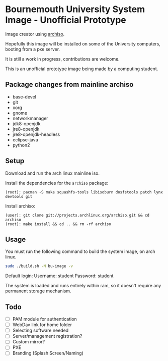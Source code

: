 # Bournemouth University System Image - Unofficial Prototype

Image creator using [archiso](https://wiki.archlinux.org/index.php/Archiso).

Hopefully this image will be installed on some of the University computers, booting from a pxe server.

It is still a work in progress, contributions are welcome.

This is an unofficial prototype image being made by a computing student.

## Package changes from mainline archiso
- base-devel
- git
- xorg
- gnome
- networkmanager
- jdk8-openjdk
- jre8-openjdk
- jre8-openjdk-headless
- eclipse-java
- python2

## Setup
Download and run the arch linux mainline iso.

Install the dependencies for the `archiso` package:

    (root): pacman -S make squashfs-tools libisoburn dosfstools patch lynx devtools git

Install archiso:

    (user): git clone git://projects.archlinux.org/archiso.git && cd archiso
    (root): make install && cd .. && rm -rf archiso

## Usage
You must run the following command to build the system image, on arch linux.

```bash
sudo ./build.sh -N bu-image -v
```

Default login:
    Username: student
    Password: student

The system is loaded and runs entirely within ram, so it doesn't require any permanent storage mechanism.

## Todo
- [ ] PAM module for authentication
- [ ] WebDav link for home folder
- [ ] Selecting software needed
- [ ] Server/management registration?
- [ ] Custom mirror?
- [ ] PXE
- [ ] Branding (Splash Screen/Naming)

